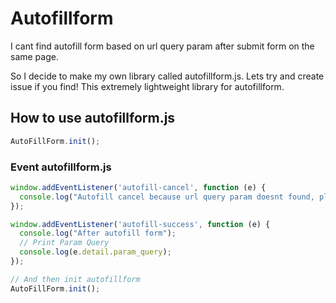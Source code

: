 # Autofillform
I cant find autofill form based on url query param after submit form on the same page.

So I decide to make my own library called autofillform.js.
Lets try and create issue if you find! This extremely lightweight library for autofillform.

## How to use autofillform.js
```javascript
AutoFillForm.init();
```

### Event autofillform.js
```javascript
window.addEventListener('autofill-cancel', function (e) {
  console.log("Autofill cancel because url query param doesnt found, please submit form using form.submit()");
});

window.addEventListener('autofill-success', function (e) {
  console.log("After autofill form");
  // Print Param Query
  console.log(e.detail.param_query);
});

// And then init autofillform
AutoFillForm.init();
```
